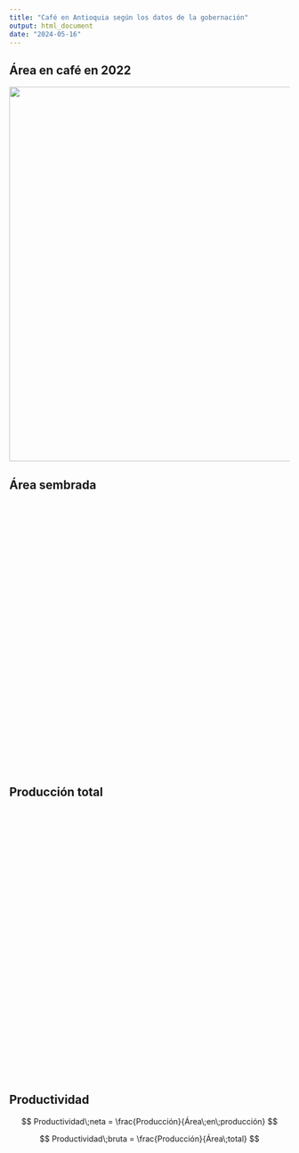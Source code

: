 ```yaml
---
title: "Café en Antioquia según los datos de la gobernación"
output: html_document
date: "2024-05-16"
---
```


<script src="/rmarkdown-libs/htmlwidgets/htmlwidgets.js"></script>
<script src="/rmarkdown-libs/plotly-binding/plotly.js"></script>
<script src="/rmarkdown-libs/typedarray/typedarray.min.js"></script>
<script src="/rmarkdown-libs/jquery/jquery.min.js"></script>
<link href="/rmarkdown-libs/crosstalk/css/crosstalk.min.css" rel="stylesheet" />
<script src="/rmarkdown-libs/crosstalk/js/crosstalk.min.js"></script>
<link href="/rmarkdown-libs/plotly-htmlwidgets-css/plotly-htmlwidgets.css" rel="stylesheet" />
<script src="/rmarkdown-libs/plotly-main/plotly-latest.min.js"></script>
<script src="/rmarkdown-libs/htmlwidgets/htmlwidgets.js"></script>
<script src="/rmarkdown-libs/plotly-binding/plotly.js"></script>
<script src="/rmarkdown-libs/typedarray/typedarray.min.js"></script>
<script src="/rmarkdown-libs/jquery/jquery.min.js"></script>
<link href="/rmarkdown-libs/crosstalk/css/crosstalk.min.css" rel="stylesheet" />
<script src="/rmarkdown-libs/crosstalk/js/crosstalk.min.js"></script>
<link href="/rmarkdown-libs/plotly-htmlwidgets-css/plotly-htmlwidgets.css" rel="stylesheet" />
<script src="/rmarkdown-libs/plotly-main/plotly-latest.min.js"></script>
<script src="/rmarkdown-libs/htmlwidgets/htmlwidgets.js"></script>
<script src="/rmarkdown-libs/plotly-binding/plotly.js"></script>
<script src="/rmarkdown-libs/typedarray/typedarray.min.js"></script>
<script src="/rmarkdown-libs/jquery/jquery.min.js"></script>
<link href="/rmarkdown-libs/crosstalk/css/crosstalk.min.css" rel="stylesheet" />
<script src="/rmarkdown-libs/crosstalk/js/crosstalk.min.js"></script>
<link href="/rmarkdown-libs/plotly-htmlwidgets-css/plotly-htmlwidgets.css" rel="stylesheet" />
<script src="/rmarkdown-libs/plotly-main/plotly-latest.min.js"></script>

## Área en café en 2022

<img src="/es/post/cafe_files/figure-html/unnamed-chunk-1-1.png" width="672" />

## Área sembrada

<div class="plotly html-widget html-fill-item-overflow-hidden html-fill-item" id="htmlwidget-1" style="width:672px;height:480px;"></div>
<script type="application/json" data-for="htmlwidget-1">{"x":{"data":[{"x":[1990,1991,1992,1993,1994,1995,1996,1997,1998,1999,2000,2001,2002,2003,2004,2005,2006,2007,2008,2009,2010,2011,2012,2013,2014,2015,2016,2017,2018,2019,2020,2021,2022],"y":[166328,187648.39999999999,186187.60000000001,183482.39999999999,180156.79999999999,176389.20000000001,169220.29999999999,141554.29999999999,128495.89999999999,129915.5,127764.3,124004.3,123619.60000000001,122762.60000000001,123197,128578.7,126591.85000000001,127731.8,130130.10000000001,131711.10000000001,133112.70000000001,137440,137921.39999999999,138360.29999999999,132934.85999999999,137284.60000000001,133075.79999999999,132608.89999999999,130770.48,127979.78999999999,125237.27,122210.10000000001,118266.22],"text":["Año: 1990<br />Área_total: 166328.0<br />colour: Total","Año: 1991<br />Área_total: 187648.4<br />colour: Total","Año: 1992<br />Área_total: 186187.6<br />colour: Total","Año: 1993<br />Área_total: 183482.4<br />colour: Total","Año: 1994<br />Área_total: 180156.8<br />colour: Total","Año: 1995<br />Área_total: 176389.2<br />colour: Total","Año: 1996<br />Área_total: 169220.3<br />colour: Total","Año: 1997<br />Área_total: 141554.3<br />colour: Total","Año: 1998<br />Área_total: 128495.9<br />colour: Total","Año: 1999<br />Área_total: 129915.5<br />colour: Total","Año: 2000<br />Área_total: 127764.3<br />colour: Total","Año: 2001<br />Área_total: 124004.3<br />colour: Total","Año: 2002<br />Área_total: 123619.6<br />colour: Total","Año: 2003<br />Área_total: 122762.6<br />colour: Total","Año: 2004<br />Área_total: 123197.0<br />colour: Total","Año: 2005<br />Área_total: 128578.7<br />colour: Total","Año: 2006<br />Área_total: 126591.9<br />colour: Total","Año: 2007<br />Área_total: 127731.8<br />colour: Total","Año: 2008<br />Área_total: 130130.1<br />colour: Total","Año: 2009<br />Área_total: 131711.1<br />colour: Total","Año: 2010<br />Área_total: 133112.7<br />colour: Total","Año: 2011<br />Área_total: 137440.0<br />colour: Total","Año: 2012<br />Área_total: 137921.4<br />colour: Total","Año: 2013<br />Área_total: 138360.3<br />colour: Total","Año: 2014<br />Área_total: 132934.9<br />colour: Total","Año: 2015<br />Área_total: 137284.6<br />colour: Total","Año: 2016<br />Área_total: 133075.8<br />colour: Total","Año: 2017<br />Área_total: 132608.9<br />colour: Total","Año: 2018<br />Área_total: 130770.5<br />colour: Total","Año: 2019<br />Área_total: 127979.8<br />colour: Total","Año: 2020<br />Área_total: 125237.3<br />colour: Total","Año: 2021<br />Área_total: 122210.1<br />colour: Total","Año: 2022<br />Área_total: 118266.2<br />colour: Total"],"type":"scatter","mode":"lines","line":{"width":7.559055118110237,"color":"rgba(0,191,196,1)","dash":"solid"},"hoveron":"points","name":"Total","legendgroup":"Total","showlegend":true,"xaxis":"x","yaxis":"y","hoverinfo":"text","frame":null},{"x":[1990,1991,1992,1993,1994,1995,1996,1997,1998,1999,2000,2001,2002,2003,2004,2005,2006,2007,2008,2009,2010,2011,2012,2013,2014,2015,2016,2017,2018,2019,2020,2021,2022],"y":[148929,161025.89999999999,162150.29999999999,168273.89999999999,172523,169277.5,159631.89999999999,135115.89999999999,118111.7,116908,109527.2,110955.7,107967.89999999999,104554.3,108039,115482.60000000001,114180.22,114450.89999999999,115294,114111.2,111344.60000000001,108895.89999999999,110892.5,115943.7,111925.49000000001,122468.2,118168.3,114448.3,116195.63,114842.07000000001,112370.60000000001,104215.83,102372.49000000001],"text":["Año: 1990<br />Área_producción: 148929.0<br />colour: Producción","Año: 1991<br />Área_producción: 161025.9<br />colour: Producción","Año: 1992<br />Área_producción: 162150.3<br />colour: Producción","Año: 1993<br />Área_producción: 168273.9<br />colour: Producción","Año: 1994<br />Área_producción: 172523.0<br />colour: Producción","Año: 1995<br />Área_producción: 169277.5<br />colour: Producción","Año: 1996<br />Área_producción: 159631.9<br />colour: Producción","Año: 1997<br />Área_producción: 135115.9<br />colour: Producción","Año: 1998<br />Área_producción: 118111.7<br />colour: Producción","Año: 1999<br />Área_producción: 116908.0<br />colour: Producción","Año: 2000<br />Área_producción: 109527.2<br />colour: Producción","Año: 2001<br />Área_producción: 110955.7<br />colour: Producción","Año: 2002<br />Área_producción: 107967.9<br />colour: Producción","Año: 2003<br />Área_producción: 104554.3<br />colour: Producción","Año: 2004<br />Área_producción: 108039.0<br />colour: Producción","Año: 2005<br />Área_producción: 115482.6<br />colour: Producción","Año: 2006<br />Área_producción: 114180.2<br />colour: Producción","Año: 2007<br />Área_producción: 114450.9<br />colour: Producción","Año: 2008<br />Área_producción: 115294.0<br />colour: Producción","Año: 2009<br />Área_producción: 114111.2<br />colour: Producción","Año: 2010<br />Área_producción: 111344.6<br />colour: Producción","Año: 2011<br />Área_producción: 108895.9<br />colour: Producción","Año: 2012<br />Área_producción: 110892.5<br />colour: Producción","Año: 2013<br />Área_producción: 115943.7<br />colour: Producción","Año: 2014<br />Área_producción: 111925.5<br />colour: Producción","Año: 2015<br />Área_producción: 122468.2<br />colour: Producción","Año: 2016<br />Área_producción: 118168.3<br />colour: Producción","Año: 2017<br />Área_producción: 114448.3<br />colour: Producción","Año: 2018<br />Área_producción: 116195.6<br />colour: Producción","Año: 2019<br />Área_producción: 114842.1<br />colour: Producción","Año: 2020<br />Área_producción: 112370.6<br />colour: Producción","Año: 2021<br />Área_producción: 104215.8<br />colour: Producción","Año: 2022<br />Área_producción: 102372.5<br />colour: Producción"],"type":"scatter","mode":"lines","line":{"width":7.559055118110237,"color":"rgba(248,118,109,1)","dash":"solid"},"hoveron":"points","name":"Producción","legendgroup":"Producción","showlegend":true,"xaxis":"x","yaxis":"y","hoverinfo":"text","frame":null}],"layout":{"margin":{"t":26.228310502283104,"r":7.3059360730593621,"b":56.388542963885421,"l":106.60024906600252},"plot_bgcolor":"rgba(255,255,255,1)","paper_bgcolor":"rgba(255,255,255,1)","font":{"color":"rgba(0,0,0,1)","family":"","size":14.611872146118724},"xaxis":{"domain":[0,1],"automargin":true,"type":"linear","autorange":false,"range":[1988.4000000000001,2023.5999999999999],"tickmode":"array","ticktext":["1990","2000","2010","2020"],"tickvals":[1990,2000,2010,2020],"categoryorder":"array","categoryarray":["1990","2000","2010","2020"],"nticks":null,"ticks":"outside","tickcolor":"rgba(51,51,51,1)","ticklen":3.6529680365296811,"tickwidth":0.66417600664176002,"showticklabels":true,"tickfont":{"color":"rgba(77,77,77,1)","family":"","size":26.567040265670396},"tickangle":-0,"showline":false,"linecolor":null,"linewidth":0,"showgrid":true,"gridcolor":"rgba(235,235,235,1)","gridwidth":0.66417600664176002,"zeroline":false,"anchor":"y","title":{"text":"Año","font":{"color":"rgba(0,0,0,1)","family":"","size":15.940224159402243}},"hoverformat":".2f"},"yaxis":{"domain":[0,1],"automargin":true,"type":"linear","autorange":false,"range":[98108.694500000012,191912.1955],"tickmode":"array","ticktext":["100000","125000","150000","175000"],"tickvals":[100000,125000,150000,175000],"categoryorder":"array","categoryarray":["100000","125000","150000","175000"],"nticks":null,"ticks":"outside","tickcolor":"rgba(51,51,51,1)","ticklen":3.6529680365296811,"tickwidth":0.66417600664176002,"showticklabels":true,"tickfont":{"color":"rgba(77,77,77,1)","family":"","size":26.567040265670411},"tickangle":-0,"showline":false,"linecolor":null,"linewidth":0,"showgrid":true,"gridcolor":"rgba(235,235,235,1)","gridwidth":0.66417600664176002,"zeroline":false,"anchor":"x","title":{"text":"Área (ha)","font":{"color":"rgba(0,0,0,1)","family":"","size":15.940224159402243}},"hoverformat":".2f"},"shapes":[{"type":"rect","fillcolor":"transparent","line":{"color":"rgba(51,51,51,1)","width":0.66417600664176002,"linetype":"solid"},"yref":"paper","xref":"paper","x0":0,"x1":1,"y0":0,"y1":1}],"showlegend":true,"legend":{"bgcolor":"rgba(255,255,255,1)","bordercolor":"transparent","borderwidth":1.8897637795275593,"font":{"color":"rgba(0,0,0,1)","family":"","size":11.68949771689498},"title":{"text":"colour","font":{"color":"rgba(0,0,0,1)","family":"","size":14.611872146118724}}},"hovermode":"closest","barmode":"relative"},"config":{"doubleClick":"reset","modeBarButtonsToAdd":["hoverclosest","hovercompare"],"showSendToCloud":false},"source":"A","attrs":{"3bd32f1d2b85":{"x":{},"y":{},"colour":{},"type":"scatter"},"3bd32750def5":{"x":{},"y":{},"colour":{}}},"cur_data":"3bd32f1d2b85","visdat":{"3bd32f1d2b85":["function (y) ","x"],"3bd32750def5":["function (y) ","x"]},"highlight":{"on":"plotly_click","persistent":false,"dynamic":false,"selectize":false,"opacityDim":0.20000000000000001,"selected":{"opacity":1},"debounce":0},"shinyEvents":["plotly_hover","plotly_click","plotly_selected","plotly_relayout","plotly_brushed","plotly_brushing","plotly_clickannotation","plotly_doubleclick","plotly_deselect","plotly_afterplot","plotly_sunburstclick"],"base_url":"https://plot.ly"},"evals":[],"jsHooks":[]}</script>

## Producción total

<div class="plotly html-widget html-fill-item-overflow-hidden html-fill-item" id="htmlwidget-2" style="width:576px;height:480px;"></div>
<script type="application/json" data-for="htmlwidget-2">{"x":{"data":[{"x":[1990,1991,1992,1993,1994,1995,1996,1997,1998,1999,2000,2001,2002,2003,2004,2005,2006,2007,2008,2009,2010,2011,2012,2013,2014,2015,2016,2017,2018,2019,2020,2021,2022],"y":[222862.28,240325.20000000001,226853.47,217822.35000000001,222136.20000000001,212719.60000000001,145417.5,131660.10000000001,124588.8,108513,100620.7,120251,121020.5,120666.10000000001,133737.10000000001,166586.5,166208.89000000001,158778.10000000001,129939.3,122933.2,148808.60000000001,137350.10000000001,152583.29999999999,170911.60000000001,166212.22,186396.54999999999,202280.14999999999,198838.28,193303.54999999999,207800.07999999999,200455.16999999998,175051.26999999999,169708.26999999999],"text":["Año: 1990<br />Producción: 222862.3","Año: 1991<br />Producción: 240325.2","Año: 1992<br />Producción: 226853.5","Año: 1993<br />Producción: 217822.4","Año: 1994<br />Producción: 222136.2","Año: 1995<br />Producción: 212719.6","Año: 1996<br />Producción: 145417.5","Año: 1997<br />Producción: 131660.1","Año: 1998<br />Producción: 124588.8","Año: 1999<br />Producción: 108513.0","Año: 2000<br />Producción: 100620.7","Año: 2001<br />Producción: 120251.0","Año: 2002<br />Producción: 121020.5","Año: 2003<br />Producción: 120666.1","Año: 2004<br />Producción: 133737.1","Año: 2005<br />Producción: 166586.5","Año: 2006<br />Producción: 166208.9","Año: 2007<br />Producción: 158778.1","Año: 2008<br />Producción: 129939.3","Año: 2009<br />Producción: 122933.2","Año: 2010<br />Producción: 148808.6","Año: 2011<br />Producción: 137350.1","Año: 2012<br />Producción: 152583.3","Año: 2013<br />Producción: 170911.6","Año: 2014<br />Producción: 166212.2","Año: 2015<br />Producción: 186396.5","Año: 2016<br />Producción: 202280.1","Año: 2017<br />Producción: 198838.3","Año: 2018<br />Producción: 193303.5","Año: 2019<br />Producción: 207800.1","Año: 2020<br />Producción: 200455.2","Año: 2021<br />Producción: 175051.3","Año: 2022<br />Producción: 169708.3"],"type":"scatter","mode":"lines","line":{"width":7.559055118110237,"color":"rgba(0,0,0,1)","dash":"solid"},"hoveron":"points","showlegend":false,"xaxis":"x","yaxis":"y","hoverinfo":"text","frame":null}],"layout":{"margin":{"t":24.767123287671232,"r":7.3059360730593621,"b":54.927355749273552,"l":106.60024906600252},"plot_bgcolor":"rgba(255,255,255,1)","paper_bgcolor":"rgba(255,255,255,1)","font":{"color":"rgba(0,0,0,1)","family":"","size":14.611872146118724},"xaxis":{"domain":[0,1],"automargin":true,"type":"linear","autorange":false,"range":[1988.4000000000001,2023.5999999999999],"tickmode":"array","ticktext":["1990","2000","2010","2020"],"tickvals":[1990,2000,2010,2020],"categoryorder":"array","categoryarray":["1990","2000","2010","2020"],"nticks":null,"ticks":"outside","tickcolor":"rgba(51,51,51,1)","ticklen":3.6529680365296811,"tickwidth":0.66417600664176002,"showticklabels":true,"tickfont":{"color":"rgba(77,77,77,1)","family":"","size":26.567040265670396},"tickangle":-0,"showline":false,"linecolor":null,"linewidth":0,"showgrid":true,"gridcolor":"rgba(235,235,235,1)","gridwidth":0.66417600664176002,"zeroline":false,"anchor":"y","title":{"text":"Año","font":{"color":"rgba(0,0,0,1)","family":"","size":15.940224159402243}},"hoverformat":".2f"},"yaxis":{"domain":[0,1],"automargin":true,"type":"linear","autorange":false,"range":[93635.474999999991,247310.42500000002],"tickmode":"array","ticktext":["100000","150000","200000"],"tickvals":[100000,150000,200000],"categoryorder":"array","categoryarray":["100000","150000","200000"],"nticks":null,"ticks":"outside","tickcolor":"rgba(51,51,51,1)","ticklen":3.6529680365296811,"tickwidth":0.66417600664176002,"showticklabels":true,"tickfont":{"color":"rgba(77,77,77,1)","family":"","size":26.567040265670411},"tickangle":-0,"showline":false,"linecolor":null,"linewidth":0,"showgrid":true,"gridcolor":"rgba(235,235,235,1)","gridwidth":0.66417600664176002,"zeroline":false,"anchor":"x","title":{"text":"Producción (toneladas)","font":{"color":"rgba(0,0,0,1)","family":"","size":15.940224159402243}},"hoverformat":".2f"},"shapes":[{"type":"rect","fillcolor":"transparent","line":{"color":"rgba(51,51,51,1)","width":0.66417600664176002,"linetype":"solid"},"yref":"paper","xref":"paper","x0":0,"x1":1,"y0":0,"y1":1}],"showlegend":false,"legend":{"bgcolor":"rgba(255,255,255,1)","bordercolor":"transparent","borderwidth":1.8897637795275593,"font":{"color":"rgba(0,0,0,1)","family":"","size":11.68949771689498}},"hovermode":"closest","barmode":"relative"},"config":{"doubleClick":"reset","modeBarButtonsToAdd":["hoverclosest","hovercompare"],"showSendToCloud":false},"source":"A","attrs":{"3bd37e262574":{"x":{},"y":{},"type":"scatter"}},"cur_data":"3bd37e262574","visdat":{"3bd37e262574":["function (y) ","x"]},"highlight":{"on":"plotly_click","persistent":false,"dynamic":false,"selectize":false,"opacityDim":0.20000000000000001,"selected":{"opacity":1},"debounce":0},"shinyEvents":["plotly_hover","plotly_click","plotly_selected","plotly_relayout","plotly_brushed","plotly_brushing","plotly_clickannotation","plotly_doubleclick","plotly_deselect","plotly_afterplot","plotly_sunburstclick"],"base_url":"https://plot.ly"},"evals":[],"jsHooks":[]}</script>

## Productividad

$$
Productividad\;neta = \frac{Producción}{Área\;en\;producción}
$$

$$
Productividad\;bruta = \frac{Producción}{Área\;total}
$$

<div class="plotly html-widget html-fill-item-overflow-hidden html-fill-item" id="htmlwidget-3" style="width:672px;height:480px;"></div>
<script type="application/json" data-for="htmlwidget-3">{"x":{"data":[{"x":[1990,1991,1992,1993,1994,1995,1996,1997,1998,1999,2000,2001,2002,2003,2004,2005,2006,2007,2008,2009,2010,2011,2012,2013,2014,2015,2016,2017,2018,2019,2020,2021,2022],"y":[1.4964330654204352,1.492463013713943,1.3990320708626505,1.2944511894001387,1.2875744103684728,1.256632452629558,0.9109551411716581,0.97442343943236887,1.0548387670315473,0.92819139836452591,0.91868229992184591,1.0837748759189478,1.1208933395944536,1.1540998313794841,1.2378594766704616,1.4425246747129004,1.4556714814527421,1.3873032016349369,1.1270256908425418,1.0773105532147589,1.3364689441607407,1.2612972572888421,1.3759568951912888,1.4740913046590718,1.485025618382372,1.5219995884645974,1.7117970724805214,1.737363333487697,1.6636043025025982,1.8094421321385097,1.7838755866748062,1.6796994276205446,1.6577526833624929],"text":["Año: 1990<br />productividad_neta: 1.4964331<br />colour: Total","Año: 1991<br />productividad_neta: 1.4924630<br />colour: Total","Año: 1992<br />productividad_neta: 1.3990321<br />colour: Total","Año: 1993<br />productividad_neta: 1.2944512<br />colour: Total","Año: 1994<br />productividad_neta: 1.2875744<br />colour: Total","Año: 1995<br />productividad_neta: 1.2566325<br />colour: Total","Año: 1996<br />productividad_neta: 0.9109551<br />colour: Total","Año: 1997<br />productividad_neta: 0.9744234<br />colour: Total","Año: 1998<br />productividad_neta: 1.0548388<br />colour: Total","Año: 1999<br />productividad_neta: 0.9281914<br />colour: Total","Año: 2000<br />productividad_neta: 0.9186823<br />colour: Total","Año: 2001<br />productividad_neta: 1.0837749<br />colour: Total","Año: 2002<br />productividad_neta: 1.1208933<br />colour: Total","Año: 2003<br />productividad_neta: 1.1540998<br />colour: Total","Año: 2004<br />productividad_neta: 1.2378595<br />colour: Total","Año: 2005<br />productividad_neta: 1.4425247<br />colour: Total","Año: 2006<br />productividad_neta: 1.4556715<br />colour: Total","Año: 2007<br />productividad_neta: 1.3873032<br />colour: Total","Año: 2008<br />productividad_neta: 1.1270257<br />colour: Total","Año: 2009<br />productividad_neta: 1.0773106<br />colour: Total","Año: 2010<br />productividad_neta: 1.3364689<br />colour: Total","Año: 2011<br />productividad_neta: 1.2612973<br />colour: Total","Año: 2012<br />productividad_neta: 1.3759569<br />colour: Total","Año: 2013<br />productividad_neta: 1.4740913<br />colour: Total","Año: 2014<br />productividad_neta: 1.4850256<br />colour: Total","Año: 2015<br />productividad_neta: 1.5219996<br />colour: Total","Año: 2016<br />productividad_neta: 1.7117971<br />colour: Total","Año: 2017<br />productividad_neta: 1.7373633<br />colour: Total","Año: 2018<br />productividad_neta: 1.6636043<br />colour: Total","Año: 2019<br />productividad_neta: 1.8094421<br />colour: Total","Año: 2020<br />productividad_neta: 1.7838756<br />colour: Total","Año: 2021<br />productividad_neta: 1.6796994<br />colour: Total","Año: 2022<br />productividad_neta: 1.6577527<br />colour: Total"],"type":"scatter","mode":"lines","line":{"width":7.559055118110237,"color":"rgba(0,191,196,1)","dash":"solid"},"hoveron":"points","name":"Total","legendgroup":"Total","showlegend":true,"xaxis":"x","yaxis":"y","hoverinfo":"text","frame":null},{"x":[1990,1991,1992,1993,1994,1995,1996,1997,1998,1999,2000,2001,2002,2003,2004,2005,2006,2007,2008,2009,2010,2011,2012,2013,2014,2015,2016,2017,2018,2019,2020,2021,2022],"y":[1.339896349381944,1.2807207522153135,1.2184134174348882,1.1871566428169678,1.2330159061439814,1.2059672587664096,0.8593383890703421,0.93010314769667901,0.96959358236332838,0.83525830251201738,0.78754941716895877,0.96973250121165155,0.97897501690670408,0.98292232324828577,1.0855548430562434,1.2955995044280273,1.3129509522137484,1.2430585022680336,0.99853377504512786,0.93335489567697782,1.1179143688017747,0.99934589639115257,1.1063062004881041,1.2352647399579215,1.2503283186968417,1.3577382313821069,1.520037076613479,1.4994338992330078,1.4781894965897502,1.6236944911380149,1.6006031591075083,1.4323797296622782,1.4349682436793869],"text":["Año: 1990<br />productividad_bruta: 1.3398963<br />colour: Producción","Año: 1991<br />productividad_bruta: 1.2807208<br />colour: Producción","Año: 1992<br />productividad_bruta: 1.2184134<br />colour: Producción","Año: 1993<br />productividad_bruta: 1.1871566<br />colour: Producción","Año: 1994<br />productividad_bruta: 1.2330159<br />colour: Producción","Año: 1995<br />productividad_bruta: 1.2059673<br />colour: Producción","Año: 1996<br />productividad_bruta: 0.8593384<br />colour: Producción","Año: 1997<br />productividad_bruta: 0.9301031<br />colour: Producción","Año: 1998<br />productividad_bruta: 0.9695936<br />colour: Producción","Año: 1999<br />productividad_bruta: 0.8352583<br />colour: Producción","Año: 2000<br />productividad_bruta: 0.7875494<br />colour: Producción","Año: 2001<br />productividad_bruta: 0.9697325<br />colour: Producción","Año: 2002<br />productividad_bruta: 0.9789750<br />colour: Producción","Año: 2003<br />productividad_bruta: 0.9829223<br />colour: Producción","Año: 2004<br />productividad_bruta: 1.0855548<br />colour: Producción","Año: 2005<br />productividad_bruta: 1.2955995<br />colour: Producción","Año: 2006<br />productividad_bruta: 1.3129510<br />colour: Producción","Año: 2007<br />productividad_bruta: 1.2430585<br />colour: Producción","Año: 2008<br />productividad_bruta: 0.9985338<br />colour: Producción","Año: 2009<br />productividad_bruta: 0.9333549<br />colour: Producción","Año: 2010<br />productividad_bruta: 1.1179144<br />colour: Producción","Año: 2011<br />productividad_bruta: 0.9993459<br />colour: Producción","Año: 2012<br />productividad_bruta: 1.1063062<br />colour: Producción","Año: 2013<br />productividad_bruta: 1.2352647<br />colour: Producción","Año: 2014<br />productividad_bruta: 1.2503283<br />colour: Producción","Año: 2015<br />productividad_bruta: 1.3577382<br />colour: Producción","Año: 2016<br />productividad_bruta: 1.5200371<br />colour: Producción","Año: 2017<br />productividad_bruta: 1.4994339<br />colour: Producción","Año: 2018<br />productividad_bruta: 1.4781895<br />colour: Producción","Año: 2019<br />productividad_bruta: 1.6236945<br />colour: Producción","Año: 2020<br />productividad_bruta: 1.6006032<br />colour: Producción","Año: 2021<br />productividad_bruta: 1.4323797<br />colour: Producción","Año: 2022<br />productividad_bruta: 1.4349682<br />colour: Producción"],"type":"scatter","mode":"lines","line":{"width":7.559055118110237,"color":"rgba(248,118,109,1)","dash":"solid"},"hoveron":"points","name":"Producción","legendgroup":"Producción","showlegend":true,"xaxis":"x","yaxis":"y","hoverinfo":"text","frame":null}],"layout":{"margin":{"t":26.228310502283104,"r":7.3059360730593621,"b":56.388542963885421,"l":80.033208800332119},"plot_bgcolor":"rgba(255,255,255,1)","paper_bgcolor":"rgba(255,255,255,1)","font":{"color":"rgba(0,0,0,1)","family":"","size":14.611872146118724},"xaxis":{"domain":[0,1],"automargin":true,"type":"linear","autorange":false,"range":[1988.4000000000001,2023.5999999999999],"tickmode":"array","ticktext":["1990","2000","2010","2020"],"tickvals":[1990,2000,2010,2020],"categoryorder":"array","categoryarray":["1990","2000","2010","2020"],"nticks":null,"ticks":"outside","tickcolor":"rgba(51,51,51,1)","ticklen":3.6529680365296811,"tickwidth":0.66417600664176002,"showticklabels":true,"tickfont":{"color":"rgba(77,77,77,1)","family":"","size":26.567040265670396},"tickangle":-0,"showline":false,"linecolor":null,"linewidth":0,"showgrid":true,"gridcolor":"rgba(235,235,235,1)","gridwidth":0.66417600664176002,"zeroline":false,"anchor":"y","title":{"text":"Año","font":{"color":"rgba(0,0,0,1)","family":"","size":15.940224159402243}},"hoverformat":".2f"},"yaxis":{"domain":[0,1],"automargin":true,"type":"linear","autorange":false,"range":[0.73645478142048126,1.8605367678869873],"tickmode":"array","ticktext":["0.75","1.00","1.25","1.50","1.75"],"tickvals":[0.75,1,1.25,1.5,1.75],"categoryorder":"array","categoryarray":["0.75","1.00","1.25","1.50","1.75"],"nticks":null,"ticks":"outside","tickcolor":"rgba(51,51,51,1)","ticklen":3.6529680365296811,"tickwidth":0.66417600664176002,"showticklabels":true,"tickfont":{"color":"rgba(77,77,77,1)","family":"","size":26.567040265670411},"tickangle":-0,"showline":false,"linecolor":null,"linewidth":0,"showgrid":true,"gridcolor":"rgba(235,235,235,1)","gridwidth":0.66417600664176002,"zeroline":false,"anchor":"x","title":{"text":"Productividad (ton/ha)","font":{"color":"rgba(0,0,0,1)","family":"","size":15.940224159402243}},"hoverformat":".2f"},"shapes":[{"type":"rect","fillcolor":"transparent","line":{"color":"rgba(51,51,51,1)","width":0.66417600664176002,"linetype":"solid"},"yref":"paper","xref":"paper","x0":0,"x1":1,"y0":0,"y1":1}],"showlegend":true,"legend":{"bgcolor":"rgba(255,255,255,1)","bordercolor":"transparent","borderwidth":1.8897637795275593,"font":{"color":"rgba(0,0,0,1)","family":"","size":11.68949771689498},"title":{"text":"colour","font":{"color":"rgba(0,0,0,1)","family":"","size":14.611872146118724}}},"hovermode":"closest","barmode":"relative"},"config":{"doubleClick":"reset","modeBarButtonsToAdd":["hoverclosest","hovercompare"],"showSendToCloud":false},"source":"A","attrs":{"3bd36057f3d9":{"x":{},"y":{},"colour":{},"type":"scatter"},"3bd347ef08dd":{"x":{},"y":{},"colour":{}}},"cur_data":"3bd36057f3d9","visdat":{"3bd36057f3d9":["function (y) ","x"],"3bd347ef08dd":["function (y) ","x"]},"highlight":{"on":"plotly_click","persistent":false,"dynamic":false,"selectize":false,"opacityDim":0.20000000000000001,"selected":{"opacity":1},"debounce":0},"shinyEvents":["plotly_hover","plotly_click","plotly_selected","plotly_relayout","plotly_brushed","plotly_brushing","plotly_clickannotation","plotly_doubleclick","plotly_deselect","plotly_afterplot","plotly_sunburstclick"],"base_url":"https://plot.ly"},"evals":[],"jsHooks":[]}</script>
